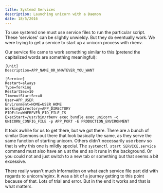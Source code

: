 ```yaml
---
title: Systemd Services
description: Launching unicorn with a Daemon
date: 18/5/2016
---
```


To use systemd one must use service files to run the particular script. These 'services' can be slightly unwieldy. But they do eventually work. We were trying to get a service to start up a unicorn process with rbenv.

Our service file came to work something similar to this (pretend the capitalized words are something meaningful):

```
[Unit]
Description=APP_NAME_OR_WHATEVER_YOU_WANT

[Service]
Restart=always
Type=forking
RestartSec=10
TimeoutStartSec=0
User=APP_USER
Environment=HOME=USER_HOME
WorkingDirectory=APP_DIRECTORY
PIDFile=WHEREVER_PID_FILE_IS
ExecStart=/usr/bin/rbenv exec bundle exec unicorn -c UNICORN_CONFIG_FILE -p APP_PORT -E PRODUCTION_ENVIRONMENT
```

It took awhile for us to get there, but we got there. There are a bunch of similar Daemons out there that look basically the same, as they serve the same function of starting unicorn. Others didn't necessarily use rbenv so that is why this one is mildly special. The `systemctl start SERVICE.service` command must also have an `&` at the end so it runs in the background. Or you could not and just switch to a new tab or something but that seems a bit excessive.

There really wasn't much information on what each service file part did with regards to unicorn/nginx. It was a bit of a journey getting to this point because of that. Lots of trial and error. But in the end it works and that is what matters.
